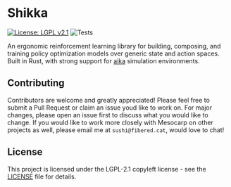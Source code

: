 # Shikka
[![License: LGPL v2.1](https://img.shields.io/badge/License-LGPL_v2.1-blue.svg)](https://www.gnu.org/licenses/lgpl-2.1)
![Tests](https://github.com/TheMesocarp/shikka/workflows/Tests/badge.svg)

An ergonomic reinforcement learning library for building, composing, and training policy optimization models over generic state and action spaces. Built in Rust, with strong support for [aika](https://github.com/TheMesocarp/aika) simulation environments. 

## Contributing

Contributors are welcome and greatly appreciated! Please feel free to submit a Pull Request or claim an issue youd like to work on. For major changes, please open an issue first to discuss what you would like to change. If you would like to work more closely with Mesocarp on other projects as well, please email me at `sushi@fibered.cat`, would love to chat!

## License

This project is licensed under the LGPL-2.1 copyleft license - see the [LICENSE](LICENSE) file for details.